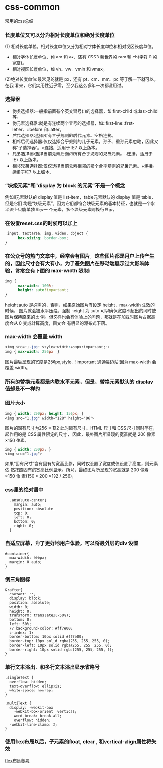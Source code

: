 # css-common
常用的css总结

### 长度单位又可以分为相对长度单位和绝对长度单位

(1) 相对长度单位。相对长度单位又分为相对字体长度单位和相对视区长度单位。

* 相对字体长度单位，如 em 和 ex，还有 CSS3 新世界的 rem 和 ch(字符 0 的宽度)。
* 相对视区长度单位，如 vh、vw、vmin 和 vmax。

(2)绝对长度单位:最常见的就是 px，还有 pt、cm、mm、pc 等了解一下就可以，在我
看来，它们实用性近乎零，至少我这么多年一次都没用过。

### 选择器

* 伪类选择器:一般指前面有个英文冒号(:)的选择器，如:first-child 或:last-child 等。
* 伪元素选择器:就是有连续两个冒号的选择器，如::first-line::first-letter、::before 和::after。
* 后代选择器:选择所有合乎规则的后代元素。空格连接。
* 相邻后代选择器:仅仅选择合乎规则的儿子元素，孙子、重孙元素忽略，因此又称“子选择器”。>连接。适用于 IE7 以上版本。
* 兄弟选择器:选择当前元素后面的所有合乎规则的兄弟元素。~连接。适用于 IE7 以上版本。
* 相邻兄弟选择器:仅仅选择当前元素相邻的那个合乎规则的兄弟元素。+连接。适用于IE7 以上版本。

### “块级元素”和“display 为 block 的元素”不是一个概念

   例如li元素默认的 display 值是 list-item，table元素默认的 display 值是 table，但是它们 均是“块级元素”，因为它们都符合块级元素的基本特征，也就是一个水平流上只能单独显示一 个元素，多个块级元素则换行显示。
   
### 在设置reset.css的时候可以加上

```css
 input, textarea, img, video, object {
      box-sizing: border-box;
}
```

### 在公众号的热门文章中，经常会有图片，这些图片都是用户上传产生的，因此尺寸会有大有小，为了避免图片在移动端展示过大影响体验，常常会有下面的 max-width 限制:

```css
img {
      max-width: 100%;
      height: auto!important;
}
```
height:auto 是必需的，否则，如果原始图片有设定 height，max-width 生效的时候， 图片就会被水平压缩。强制 height 为 auto 可以确保宽度不超出的同时使图片保持原来的比 例。但这样也会有体验上的问题，那就是在加载时图片占据高度会从 0 变成计算高度，图文会 有明显的瀑布式下落。

### max-width 会覆盖 width
```css
<img src="1.jpg" style="width:480px!important;">
img { max-width: 256px; }
```
图片最后呈现的宽度是256px,style、!important 通通靠边站!因为 max-width 会覆盖 width。

### 所有的替换元素都是内联水平元素，但是，替换元素默认的 display 值却是不一样的

### 图片大小 
```css
img { width: 200px; height: 150px; }
<img src="1.jpg" width="128" height="96">
```
图片的固有尺寸为256 × 192
此时固有尺寸、HTML 尺寸和 CSS 尺寸同时存在，起作用的是 CSS 属性限定的尺寸， 因此，最终图片所呈现的宽高就是 200 像素×150 像素。

```css
img { width: 200px; }
<img src="1.jpg">
```
如果“固有尺寸”含有固有的宽高比例，同时仅设置了宽度或仅设置了高度，则元素依 然按照固有的宽高比例显示。所以，最终图片所呈现的宽高就是 200 像素×150 像 素(150 = 200 ×192 / 256)。
### css里的绝对居中

```
  .absolute-center{
    margin: auto;
    position: absolute;
    top: 0;
    left: 0;
    bottom: 0;
    right: 0;
  }
```

### 自适应屏幕，为了更好地用户体验，可以将最外层的div 设置

```
#container{
  max-width: 900px;
  margin: 0 auto;
}
```
### 倒三角图标

```
&:after{
  content: '';
  display: block;
  position: absolute;
  width: 0;
  height: 0;
  transform: translateX(-50%);
  bottom: 0;
  left: 50%;
  // background-color: #ff7e00;
  z-index: 1;
  border-bottom: 10px solid #ff7e00;
  border-top: 10px solid rgba(255, 255, 255, 0);
  border-left: 10px solid rgba(255, 255, 255, 0);
  border-right: 10px solid rgba(255, 255, 255, 0);
}

```

### 单行文本溢出，和多行文本溢出显示省略号

```
.singleText {
  overflow: hidden;
  text-overflow: ellipsis;
  white-space: nowrap;
}

.multiText {
  display: -webkit-box;
	-webkit-box-orient: vertical;
	word-break: break-all;
	overflow: hidden;
  -webkit-line-clamp: 2;
}

```

### 使用flex布局以后，子元素的float, clear , 和vertical-align属性将失效

[flex布局参考](https://juejin.im/post/599970f4518825243a78b9d5)

